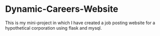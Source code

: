 # Dynamic-Careers-Website
This is my mini-project in which I have created a job posting website for a hypothetical corporation using flask and mysql. 
